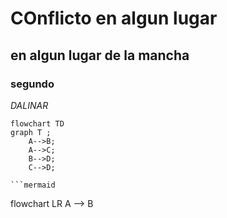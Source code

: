 # COnflicto en algun lugar 

## en algun lugar de la mancha
### segundo
_DALINAR_


``` mermaid
flowchart TD
graph T ;
    A-->B;
    A-->C;
    B-->D;
    C-->D;
```

    ```mermaid
flowchart LR
A --> B
```